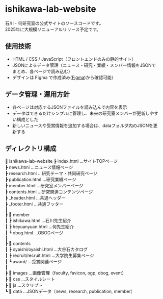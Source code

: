# ishikawa-lab-website
石川・何研究室の公式サイトのソースコードです。  
2025年に大規模リニューアルリリース予定です。

## 使用技術
- HTML / CSS / JavaScript（フロントエンドのみの静的サイト）
- JSONによるデータ管理（ニュース・研究・業績・メンバー情報をJSONでまとめ、各ページで読み込む）
- デザインは Figma で作成済み([Figma](https://www.figma.com/design/6ZfSHxZCg8mhkg74R0XxKN/ishikawa-lab-website?node-id=576-923&t=mzFruA42YhejmUOL-1))から確認可能）

## データ管理・運用方針
- 各ページは対応するJSONファイルを読み込んで内容を表示
- データはできるだけシンプルに管理し、未来の研究室メンバーが更新しやすい構成とした
- 新しいニュースや受賞情報を追加する場合は、dataフォルダ内のJSONを更新する

## ディレクトリ構成
📁 ishikawa-lab-website
┣ index.html …サイトTOPページ  
┣ news.html …ニュース情報ページ  
┣ research.html …研究テーマ・共同研究ページ  
┣ publication.html …研究業績ページ  
┣ member.html …研究室メンバーページ  
┣ contents.html …研究関連コンテンツページ  
┣ _header.html …共通ヘッダー  
┣ _footer.html …共通フッター  
┃  
┣ 📁 member  
┃ ┣ ishikawa.html …石川先生紹介  
┃ ┣ heyuanyuan.html …何先生紹介  
┃ ┗ obog.html …OBOGページ  
┃  
┣ 📁 contents  
┃ ┣ oyaishi/oyaishi.html …大谷石カタログ  
┃ ┣ recruit/recruit.html …大学院生募集ページ  
┃ ┗ award/ …受賞関連ページ  
┃  
┣ 📁 images …画像管理（faculty, favicon, ogp, obog, event）  
┣ 📁 css …スタイルシート  
┣ 📁 js …スクリプト  
┗ 📁 data …JSONデータ（news, research, publication, member）